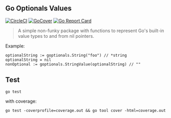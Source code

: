## Go Optionals Values
[![CircleCI](https://circleci.com/gh/bithavoc/goptionals.svg?style=svg&circle-token=6f78d762987052548e37de3da948df0aeb49548b)](https://circleci.com/gh/bithavoc/goptionals)
[![GoCover](https://gocover.io/_badge/github.com/bithavoc/goptionals)](https://gocover.io/github.com/bithavoc/goptionals)
[![Go Report Card](https://goreportcard.com/badge/github.com/bithavoc/goptionals)](https://goreportcard.com/report/github.com/bithavoc/goptionals)

> A simple non-funky package with functions to represent Go's built-in value types to and from nil pointers.

Example:

    optionalString := goptionals.String("foo") // *string
    optionalString = nil
    nonOptional := goptionals.StringValue(optionalString) // ""


## Test

```
go test
```

with coverage:

```
go test -coverprofile=coverage.out && go tool cover -html=coverage.out
```
